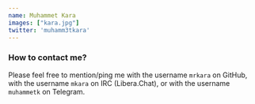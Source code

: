 ```yaml
---
name: Muhammet Kara
images: ["kara.jpg"]
twitter: 'muhamm3tkara'
---
```


### How to contact me?
Please feel free to mention/ping me with the username `mrkara` on GitHub, with the username `mkara` on IRC (Libera.Chat), or with the username `muhammetk` on Telegram.
